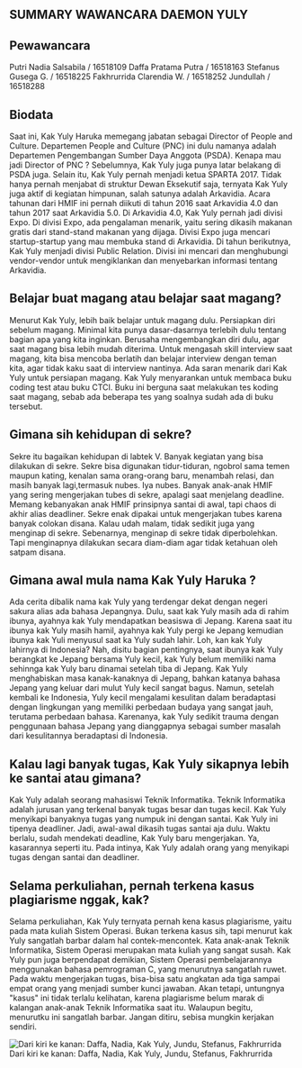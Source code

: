 ## SUMMARY WAWANCARA DAEMON YULY

## Pewawancara
Putri Nadia Salsabila / 16518109
Daffa Pratama Putra / 16518163
Stefanus Gusega G. / 16518225
Fakhrurrida Clarendia W. / 16518252
Jundullah / 16518288

## Biodata
Saat ini, Kak Yuly Haruka memegang jabatan sebagai Director of People and Culture. Departemen People and Culture (PNC) ini dulu namanya adalah Departemen Pengembangan Sumber Daya Anggota (PSDA). Kenapa mau jadi Director of PNC ? Sebelumnya, Kak Yuly juga punya latar belakang di PSDA juga. Selain itu, Kak Yuly pernah menjadi ketua SPARTA 2017. Tidak hanya pernah menjabat di struktur Dewan Eksekutif saja, ternyata Kak Yuly juga aktif di kegiatan himpunan, salah satunya adalah Arkavidia. Acara tahunan dari HMIF ini pernah diikuti di tahun 2016 saat Arkavidia 4.0 dan tahun 2017 saat Arkavidia 5.0. Di Arkavidia 4.0, Kak Yuly pernah jadi divisi Expo. Di divisi Expo, ada pengalaman menarik, yaitu sering dikasih makanan gratis dari stand-stand makanan yang dijaga. Divisi Expo juga mencari startup-startup yang mau membuka stand di Arkavidia. Di tahun berikutnya, Kak Yuly menjadi divisi Public Relation. Divisi ini mencari dan menghubungi vendor-vendor untuk mengiklankan dan menyebarkan informasi tentang Arkavidia. 

## Belajar buat magang atau belajar saat magang?
Menurut Kak Yuly, lebih baik belajar untuk magang dulu. Persiapkan diri sebelum magang. Minimal kita punya dasar-dasarnya terlebih dulu tentang bagian apa yang kita inginkan. Berusaha mengembangkan diri dulu, agar saat magang bisa lebih mudah diterima. Untuk mengasah skill interview saat magang, kita bisa mencoba berlatih dan belajar interview dengan teman kita, agar tidak kaku saat di interview nantinya. Ada saran menarik dari Kak Yuly untuk persiapan magang. Kak Yuly menyarankan untuk membaca buku coding test atau buku CTCI. Buku ini berguna saat melakukan tes koding saat magang, sebab ada beberapa tes yang soalnya sudah ada di buku tersebut.

## Gimana sih kehidupan di sekre?
Sekre itu bagaikan kehidupan di labtek V. Banyak kegiatan yang bisa dilakukan di sekre. Sekre bisa digunakan tidur-tiduran, ngobrol sama temen maupun kating, kenalan sama orang-orang baru, menambah relasi, dan masih banyak lagi,termasuk nubes. Iya nubes. Banyak anak-anak HMIF yang sering mengerjakan tubes di sekre, apalagi saat menjelang deadline. Memang kebanyakan anak HMIF prinsipnya santai di awal, tapi chaos di akhir alias deadliner. Sekre enak dipakai untuk mengerjakan tubes karena banyak colokan disana. Kalau udah malam, tidak sedikit juga yang menginap di sekre. Sebenarnya, menginap di sekre tidak diperbolehkan. Tapi menginapnya dilakukan secara diam-diam agar tidak ketahuan oleh satpam disana.

## Gimana awal mula nama Kak Yuly Haruka ? 
Ada cerita dibalik nama kak Yuly yang terdengar dekat dengan negeri sakura alias ada bahasa Jepangnya. Dulu, saat kak Yuly masih ada di rahim ibunya, ayahnya kak Yuly mendapatkan beasiswa di Jepang. Karena saat itu ibunya kak Yuly masih hamil, ayahnya kak Yuly pergi ke Jepang kemudian ibunya kak Yuli menyusul saat ka Yuly sudah lahir. Loh, kan kak Yuly lahirnya di Indonesia? Nah, disitu bagian pentingnya, saat ibunya kak Yuly berangkat ke Jepang bersama Yuly kecil, kak Yuly belum memiliki nama sehinnga kak Yuly baru dinamai setelah tiba di Jepang. Kak Yuly menghabiskan masa kanak-kanaknya di Jepang, bahkan katanya bahasa Jepang yang keluar dari mulut Yuly kecil sangat bagus. Namun, setelah kembali ke Indonesia, Yuly kecil mengalami kesulitan dalam beradaptasi dengan lingkungan yang memiliki perbedaan budaya yang sangat jauh, terutama perbedaan bahasa. Karenanya, kak Yuly sedikit trauma dengan penggunaan bahasa Jepang yang dianggapnya sebagai sumber masalah dari kesulitannya beradaptasi di Indonesia.

## Kalau lagi banyak tugas, Kak Yuly sikapnya lebih ke santai atau gimana?
Kak Yuly adalah seorang mahasiswi Teknik Informatika. Teknik Informatika adalah jurusan yang terkenal banyak tugas besar dan tugas kecil. Kak Yuly menyikapi banyaknya tugas yang numpuk ini dengan santai. Kak Yuly ini tipenya deadliner. Jadi, awal-awal dikasih tugas santai aja dulu. Waktu berlalu, sudah mendekati deadline, Kak Yuly baru mengerjakan. Ya, kasarannya seperti itu. Pada intinya, Kak Yuly adalah orang yang menyikapi tugas dengan santai dan deadliner.

## Selama perkuliahan, pernah terkena kasus plagiarisme nggak, kak?
Selama perkuliahan, Kak Yuly ternyata pernah kena kasus plagiarisme, yaitu pada mata kuliah Sistem Operasi. Bukan terkena kasus sih, tapi menurut kak Yuly sangatlah barbar dalam hal contek-mencontek. Kata anak-anak Teknik Informatika, Sistem Operasi merupakan mata kuliah yang sangat susah. Kak Yuly pun juga berpendapat demikian, Sistem Operasi pembelajarannya menggunakan bahasa pemrograman C, yang menurutnya sangatlah ruwet. Pada waktu mengerjakan tugas, bisa-bisa satu angkatan ada tiga sampai empat orang yang menjadi sumber kunci jawaban. Akan tetapi, untungnya "kasus" ini tidak terlalu kelihatan, karena plagiarisme belum marak di kalangan anak-anak Teknik Informatika saat itu. Walaupun begitu, menurutku ini sangatlah barbar. Jangan ditiru, sebisa mungkin kerjakan sendiri.

![Dari kiri ke kanan: Daffa, Nadia, Kak Yuly, Jundu, Stefanus, Fakhrurrida](https://github.com/ozer0532/TugasWawancaraDaemon/blob/master/13516031/16518109-16518163-16518225-16518252-16518288.jpg)
Dari kiri ke kanan: Daffa, Nadia, Kak Yuly, Jundu, Stefanus, Fakhrurrida
